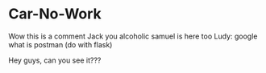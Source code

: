 # Car-No-Work
Wow this is a comment
Jack you alcoholic
samuel is here too
Ludy: google what is postman (do with flask)

Hey guys, can you see it???